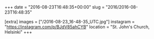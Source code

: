 +++
date = "2016-08-23T16:48:35+00:00"
slug = "2016/2016-08-23T16:48:35"

[extra]
images = ["/2016-08-23_16-48-35_UTC.jpg"]
instagram = "https://instagram.com/p/BJdV85ahCYB"
location = "St. John's Church, Helsinki"
+++
